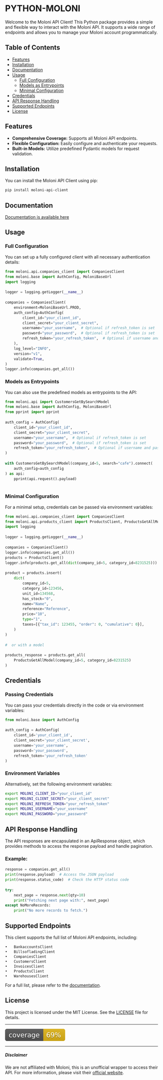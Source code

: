 PYTHON-MOLONI
==============

Welcome to the Moloni API Client! This Python package provides a simple and flexible way to interact with the Moloni API. It supports a wide range of endpoints and allows you to manage your Moloni account programmatically.

## Table of Contents

- [Features](#features)
- [Installation](#installation)
- [Documentation](#documentation)
- [Usage](#usage)
  - [Full Configuration](#full-configuration)
  - [Models as Entrypoints](#models-as-entrypoints)
  - [Minimal Configuration](#minimal-configuration)
- [Credentials](#credentials)
- [API Response Handling](#api-response-handling)
- [Supported Endpoints](#supported-endpoints)
- [License](#license)

## Features

- **Comprehensive Coverage:** Supports all Moloni API endpoints.
- **Flexible Configuration:** Easily configure and authenticate your requests.
- **Built-in Models:** Utilize predefined Pydantic models for request validation.


## Installation

You can install the Moloni API Client using pip:

```bash
pip install moloni-api-client
```

## Documentation

[Documentation is available here](https://python-moloni.readthedocs.io/en/latest/index.html)

## Usage

### Full Configuration

You can set up a fully configured client with all necessary authentication details:

```python
from moloni.api.companies_client import CompaniesClient
from moloni.base import AuthConfig, MoloniBaseUrl
import logging

logger = logging.getLogger(__name__)

companies = CompaniesClient(
    environment=MoloniBaseUrl.PROD,
    auth_config=AuthConfig(
        client_id="your_client_id",
        client_secret="your_client_secret",
        username="your_username",  # Optional if refresh_token is set
        password="your_password",  # Optional if refresh_token is set
        refresh_token="your_refresh_token",  # Optional if username and password are set
    ),
    log_level="INFO",
    version="v1",
    validate=True,
)
logger.info(companies.get_all())
```

### Models as Entrypoints

You can also use the predefined models as entrypoints to the API:

```python
from moloni.api import CustomersGetBySearchModel
from moloni.base import AuthConfig, MoloniBaseUrl
from pprint import pprint

auth_config = AuthConfig(
    client_id="your_client_id",
    client_secret="your_client_secret",
    username="your_username",  # Optional if refresh_token is set
    password="your_password",  # Optional if refresh_token is set
    refresh_token="your_refresh_token",  # Optional if username and password are set
)

with CustomersGetBySearchModel(company_id=5, search="cafe").connect(
    auth_config=auth_config
) as api:
    pprint(api.request().payload)
    
```


### Minimal Configuration

For a minimal setup, credentials can be passed via environment variables:

```python
from moloni.api.companies_client import CompaniesClient
from moloni.api.products_client import ProductsClient, ProductsGetAllModel
import logging 

logger = logging.getLogger(__name__)

companies = CompaniesClient()
logger.info(companies.get_all())
products = ProductsClient()
logger.info(products.get_all(dict(company_id=5, category_id=8231525)))

product = products.insert(
    dict(
        company_id=5,
        category_id=123456,
        unit_id=134568,
        has_stock="0",
        name="Name",
        reference="Reference",
        price="10",
        type="1",
        taxes=[{"tax_id": 123455, "order": 0, "cumulative": 0}],
    )
)

#  or with a model

products_response = products.get_all(
    ProductsGetAllModel(company_id=5, category_id=8231525)
)
```

## Credentials

### Passing Credentials

You can pass your credentials directly in the code or via environment variables:

```python
from moloni.base import AuthConfig

auth_config = AuthConfig(
    client_id='your_client_id',
    client_secret='your_client_secret',
    username='your_username',
    password='your_password',
    refresh_token='your_refresh_token'
)
```

### Environment Variables

Alternatively, set the following environment variables:

```bash
export MOLONI_CLIENT_ID="your_client_id"
export MOLONI_CLIENT_SECRET="your_client_secret"
export MOLONI_REFRESH_TOKEN="your_refresh_token"
export MOLONI_USERNAME="your_username"
export MOLONI_PASSWORD="your_password"
```

## API Response Handling

The API responses are encapsulated in an ApiResponse object, which provides methods to access the response payload and handle pagination.

### Example:

```python
response = companies.get_all()
print(response.payload)  # Access the JSON payload
print(response.status_code)  # Check the HTTP status code

try:
    next_page = response.next(qty=10)
    print("Fetching next page with:", next_page)
except NoMoreRecords:
    print("No more records to fetch.")
```

## Supported Endpoints

This client supports the full list of Moloni API endpoints, including:

	•	BankaccountsClient
	•	BillsofladingClient
	•	CompaniesClient
	•	CustomersClient
	•	InvoicesClient
	•	ProductsClient
	•	WarehousesClient

For a full list, please refer to the [documentation](https://python-moloni.readthedocs.io/en/latest/index.html).

## License

This project is licensed under the MIT License. See the [LICENSE](LICENSE) file for details.

-------

[![Coverage](./coverage.svg)](./coverage.svg)

-------

##### Disclaimer

We are not affiliated with Moloni, this is an unofficial wrapper to access their API. For more information, please visit their [official website](https://www.moloni.pt/).

